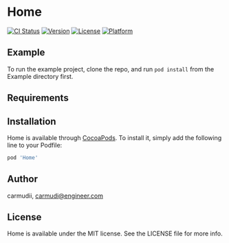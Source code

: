 # Home

[![CI Status](https://img.shields.io/travis/carmudii/Home.svg?style=flat)](https://travis-ci.org/carmudii/Home)
[![Version](https://img.shields.io/cocoapods/v/Home.svg?style=flat)](https://cocoapods.org/pods/Home)
[![License](https://img.shields.io/cocoapods/l/Home.svg?style=flat)](https://cocoapods.org/pods/Home)
[![Platform](https://img.shields.io/cocoapods/p/Home.svg?style=flat)](https://cocoapods.org/pods/Home)

## Example

To run the example project, clone the repo, and run `pod install` from the Example directory first.

## Requirements

## Installation

Home is available through [CocoaPods](https://cocoapods.org). To install
it, simply add the following line to your Podfile:

```ruby
pod 'Home'
```

## Author

carmudii, carmudi@engineer.com

## License

Home is available under the MIT license. See the LICENSE file for more info.
